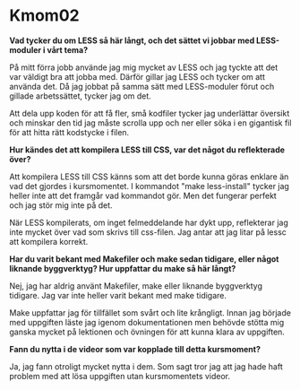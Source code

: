 Kmom02
===============================

**Vad tycker du om LESS så här långt, och det sättet vi jobbar med LESS-moduler i vårt tema?**

På mitt förra jobb använde jag mig mycket av LESS och jag tyckte att det var väldigt bra att jobba med.
Därför gillar jag LESS och tycker om att använda det. Då jag jobbat på samma sätt med LESS-moduler förut och gillade arbetssättet, tycker jag om det.

Att dela upp koden för att få fler, små kodfiler tycker jag underlättar översikt och minskar den tid jag måste scrolla upp och ner eller söka i en gigantisk fil för att hitta rätt kodstycke i filen.

**Hur kändes det att kompilera LESS till CSS, var det något du reflekterade över?**

Att kompilera LESS till CSS känns som att det borde kunna göras enklare än vad det gjordes i kursmomentet. I kommandot "make less-install" tycker jag heller inte att det framgår vad kommandot gör. Men det fungerar perfekt och jag stör mig inte på det. 

När LESS kompilerats, om inget felmeddelande har dykt upp, reflekterar jag inte mycket över vad som skrivs till css-filen. Jag antar att jag litar på lessc att kompilera korrekt.

**Har du varit bekant med Makefiler och make sedan tidigare, eller något liknande byggverktyg? Hur uppfattar du make så här långt?**

Nej, jag har aldrig använt Makefiler, make eller liknande byggverktyg tidigare. Jag var inte heller varit bekant med make tidigare. 

Make uppfattar jag för tillfället som svårt och lite krångligt. Innan jag började med uppgiften läste jag igenom dokumentationen men behövde stötta mig ganska mycket på lektionen och övningen för att kunna klara av uppgiften. 

**Fann du nytta i de videor som var kopplade till detta kursmoment?**

Ja, jag fann otroligt mycket nytta i dem. Som sagt tror jag att jag hade haft problem med att lösa uppgiften utan kursmomentets videor. 
